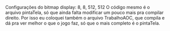 Configurações do bitmap display: 8, 8, 512, 512
O código mesmo é o arquivo pintaTela, só que ainda falta modificar um pouco mais pra compilar direito.
Por isso eu coloquei também o arquivo TrabalhoAOC, que compila e dá pra ver melhor o que o jogo faz, só que o mais completo é o pintaTela.
